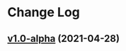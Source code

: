 # Change Log

## [v1.0-alpha](https://github.com/thewizardplusplus/gravity-duel/tree/v1.0-alpha) (2021-04-28)

